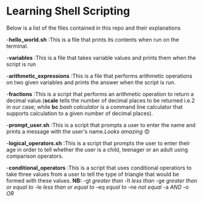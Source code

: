 # Learning Shell Scripting

Below is a list of the files contained in this repo and their explanations

-**hello_world.sh**
:This is a file that prints its contents when run on the terminal.

-**variables**
:This is a file that takes variable values and prints them when the script is run

-**arithmetic_expressions**
:This is a file that performs arithmetic operations on two given variables and prints the answer when the script is run.

-**fractions**
:This is a script that performs an arithmetic operation to return a decimal value.(**scale** tells the number of decimal places to be returned i.e.2 in our case; while **bc** *bash calculator* is a command line calculator that supports calculation to a given number of decimal places).

-**prompt_user.sh**
:This is a script that prompts a user to enter the name and prints a message with the user's name.*Looks amazing* :heart_eyes:

-**logical_operators.sh**
:This is a script that prompts the user to enter their age in order to tell whether the user is a child, teenager or an adult using comparison operators.

-**conditional_operators**
:This is a script that uses conditional operatiors to take three values from a user to tell the type of triangle that would be formed with these values.
**NB:**
-gt *greater than*
-lt *less than*
-ge *greater than or equal to*
-le *less than or equal to*
-eq *equal to*
-ne *not equal*
-a *AND*
-o *OR*

